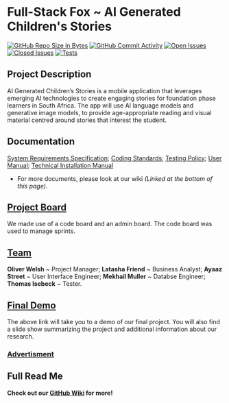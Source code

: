 # Full-Stack Fox ~ AI Generated Children's Stories
[![GitHub Repo Size in Bytes](https://img.shields.io/github/languages/code-size/COS301-SE-2023/AI-Generated-Children-s-Stories)](https://github.com/COS301-SE-2023/AI-Generated-Children-s-Stories)
[![GitHub Commit Activity](https://img.shields.io/github/commit-activity/w/COS301-SE-2023/AI-Generated-Children-s-Stories)](https://github.com/COS301-SE-2023/AI-Generated-Children-s-Stories)
[![Open Issues](https://img.shields.io/github/issues/COS301-SE-2023/AI-Generated-Children-s-Stories.svg?style=flat-square)](https://github.com/COS301-SE-2023//AI-Generated-Children-s-Stories/issues)
[![Closed Issues](https://img.shields.io/github/issues-closed/COS301-SE-2023/AI-Generated-Children-s-Stories.svg?style=flat-square)](https://github.com/COS301-SE-2023//AI-Generated-Children-s-Stories/issues?q=is%3Aissue+is%3Aclosed)
[![Tests](https://github.com/COS301-SE-2023/AI-Generated-Children-s-Stories/actions/workflows/main.yml/badge.svg)](https://github.com/COS301-SE-2023/AI-Generated-Children-s-Stories/actions/workflows/main.yml)
## Project Description
AI Generated Children’s Stories is a mobile application that leverages emerging AI technologies to create engaging stories for foundation phase learners in South Africa. The app will use AI language models and generative image models, to provide age-appropriate reading and visual material centred around stories that interest the student.
## Documentation
[System Requirements Specification](https://drive.google.com/file/d/1BcMoKytuD5j95lCxkVF_Z1PIgEmwF7Uz/view?usp=drive_link);  [Coding Standards](https://drive.google.com/file/d/1lxASkp7_slnptIFbi7Ir-C5KxIQUDD5D/view?usp=drive_link);  [Testing Policy](https://drive.google.com/file/d/1zHHwg4FeHpO4FP46XXSzxeOK_b0EQu9Q/view?usp=sharing);  [User Manual](https://drive.google.com/file/d/1AvWpJBUiKM9IrK5EMko2A7Q6IKJb1orP/view?usp=drive_link);  [Technical Installation Manual](https://drive.google.com/file/d/1Zx5pzX2fDGjAhmKxmkEyl8NHfwOFpM2K/view?usp=drive_link) 
- For more documents, please look at our wiki *(Linked at the bottom of this page)*.
## [Project Board](https://github.com/COS301-SE-2023/AI-Generated-Children-s-Stories/projects?query=is%3Aopen)
We made use of a code board and an admin board. The code board was used to manage sprints.
## [Team](https://github.com/COS301-SE-2023/AI-Generated-Children-s-Stories/wiki/Team-~Full-Stack-Fox#members) 
**Oliver Welsh** ~ Project Manager; **Latasha Friend** ~ Business Analyst; **Ayaaz Street** ~ User Interface Engineer; **Mekhail Muller** ~ Databse Engineer; **Thomas Isebeck** ~ Tester.
## [Final Demo](https://github.com/COS301-SE-2023/AI-Generated-Children-s-Stories/wiki/Final-Demo) 
 The above link will take you to a demo of our final project. You will also find a slide show summarizing the project and additional information about our research.
### [Advertisment](INSERT_TRAILER_LINK_HERE)
## Full Read Me
  **Check out our [GitHub Wiki](https://github.com/COS301-SE-2023/AI-Generated-Children-s-Stories/wiki) for more!**

